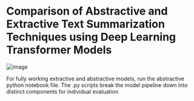 # Comparison of Abstractive and Extractive Text Summarization Techniques using Deep Learning Transformer Models

![image](https://user-images.githubusercontent.com/10585209/163270775-291ef605-8fc4-43d2-9dff-720c1f1d289c.png)

For fully working extractive and abstractive models, run the abstractive python notebook file. The .py scripts break the model pipeline down into distinct components for individual evaluation
